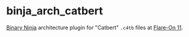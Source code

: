 # binja_arch_catbert

[Binary Ninja](https://binary.ninja/) architecture plugin for "Catbert" `.c4tb` files at [Flare-On 11](https://flare-on.com/).
